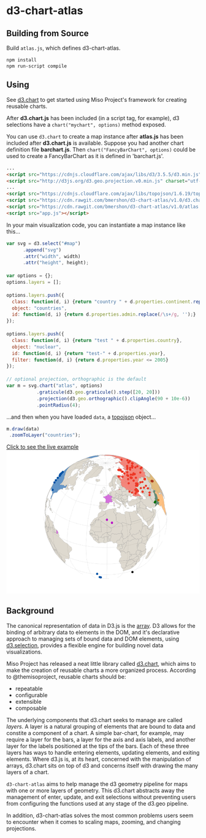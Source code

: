 # d3-chart-atlas

## Building from Source

Build `atlas.js`, which defines d3-chart-atlas.
```
npm install
npm run-script compile
```

## Using

See [d3.chart][d3.chart] to get started using Miso Project's framework for creating reusable charts.

After **d3.chart.js** has been included (in a script tag, for example), d3 selections have a `chart("mychart", options)` method exposed.

You can use `d3.chart` to create a map instance after **atlas.js** has been included after **d3.chart.js** is available. Suppose you had another chart definition file **barchart.js**. Then `chart("FancyBarChart", options)` could be used to create a FancyBarChart as it is defined in 'barchart.js'.

```html
...
<script src="https://cdnjs.cloudflare.com/ajax/libs/d3/3.5.5/d3.min.js"></script>
<script src="http://d3js.org/d3.geo.projection.v0.min.js" charset="utf-8"></script>
...
<script src="https://cdnjs.cloudflare.com/ajax/libs/topojson/1.6.19/topojson.min.js"></script>
<script src="https://cdn.rawgit.com/bmershon/d3-chart-atlas/v1.0/d3.chart.js"></script>
<script src="https://cdn.rawgit.com/bmershon/d3-chart-atlas/v1.0/atlas.js"></script>
<script src="app.js"></script>
```

In your main visualization code, you can instantiate a map instance like this...

```js
var svg = d3.select("#map")
      .append("svg")
      .attr("width", width)
      .attr("height", height);

var options = {};
options.layers = [];

options.layers.push({
  class: function(d, i) {return "country " + d.properties.continent.replace(/\s+/g, '') + " " + d.properties.admin.replace(/\s+/g, '')},
  object: "countries",
  id: function(d, i) {return d.properties.admin.replace(/\s+/g, '');}
});

options.layers.push({
  class: function(d, i) {return "test " + d.properties.country},
  object: "nuclear",
  id: function(d, i) {return "test-" + d.properties.year},
  filter: function(d, i) {return d.properties.year <= 2005}
});

// optional projection, orthographic is the default
var m = svg.chart("atlas", options)
           .graticule(d3.geo.graticule().step([20, 20]))
           .projection(d3.geo.orthographic().clipAngle(90 + 10e-6))
           .pointRadius(4);
```

...and then when you have loaded `data`, a [topojson][topojson] object...

```js
m.draw(data)
 .zoomToLayer("countries");
```
[Click to see the live example][orthographic-example]
![Orthographic Projection Screenshot](./img/orthographic.png)

## Background

The canonical representation of data in D3.js is the [array][array-manipulation]. D3 allows for the binding of arbitrary data to elements in the DOM, and it's declarative approach to managing sets of bound data and DOM elements, using [d3.selection][d3.selection], provides a flexible engine for building novel data visualizations.

Miso Project has released a neat little library called [d3.chart][d3.chart], which aims to make the creation of reusable charts a more organized process. According to @themisoproject, reusable charts should be:

* repeatable
* configurable
* extensible
* composable

The underlying components that d3.chart seeks to manage are called *layers*. A layer is a natural grouping of elements that are bound to data and constite a component of a chart. A simple bar-chart, for example, may require a layer for the bars, a layer for the axis and axis labels, and another layer for the labels positioned at the tips of the bars. Each of these three layers has ways to handle entering elements, updating elements, and exiting elements. Where d3.js is, at its heart, concerned with the manipulation of arrays, d3.chart sits on top of d3 and concerns itself with drawing the many layers of a chart.

`d3-chart-atlas` aims to help manage the d3 geometry pipeline for maps with one or more layers of geometry. This d3.chart abstracts away the management of enter, update, and exit selections without preventing users from configuring the functions used at any stage of the d3.geo pipeline.

In addition, d3-chart-atlas solves the most common problems users seem to encounter when it comes to scaling maps, zooming, and changing projections.


[array-manipulation]: https://github.com/mbostock/d3/wiki/Arrays

[d3.selection]: https://github.com/mbostock/d3/wiki/Selections

[d3.chart]: http://misoproject.com/d3-chart/

[topojson]: https://github.com/mbostock/topojson/wiki

[orthographic-example]: http://bl.ocks.org/bmershon/ccf463d4cb5ee6a10a3f

